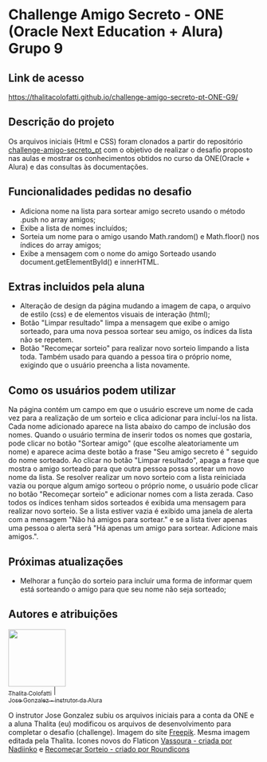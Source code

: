 # Challenge Amigo Secreto - ONE (Oracle Next Education + Alura) Grupo 9

## Link de acesso
 https://thalitacolofatti.github.io/challenge-amigo-secreto-pt-ONE-G9/

## Descrição do projeto
Os arquivos iniciais (Html e CSS) foram clonados a partir do repositório [challenge-amigo-secreto_pt](https://github.com/Oracle-Next-Education/challenge-amigo-secreto_pt) com o objetivo de realizar o desafio proposto nas aulas e mostrar os conhecimentos obtidos no curso da ONE(Oracle + Alura) e das consultas às documentações. 

## Funcionalidades pedidas no desafio
* Adiciona nome na lista para sortear amigo secreto usando o método .push no array amigos;
* Exibe a lista de nomes incluídos;
* Sorteia um nome para o amigo usando Math.random() e Math.floor() nos índices do array amigos;
* Exibe a mensagem com o nome do amigo Sorteado usando document.getElementById() e innerHTML.

## Extras incluidos pela aluna
* Alteração de design da página mudando a imagem de capa, o arquivo de estilo (css) e de elementos visuais de interação (html);
* Botão "Limpar resultado" limpa a mensagem que exibe o amigo sorteado, para uma nova pessoa sortear seu amigo, os índices da lista não se repetem.
* Botão "Recomeçar sorteio" para realizar novo sorteio limpando a lista toda. Também usado para quando a pessoa tira o próprio nome, exigindo que o usuário preencha a lista novamente.

## Como os usuários podem utilizar
 Na página contém um campo em que o usuário escreve um nome de cada vez para a realização de um sorteio e clica adicionar para incluí-los na lista. Cada nome adicionado aparece na lista abaixo do campo de inclusão dos nomes. Quando o usuário termina de inserir todos os nomes que gostaria, pode clicar no botão "Sortear amigo" (que escolhe aleatoriamente um nome) e aparece acima deste botão a frase "Seu amigo secreto é " seguido do nome sorteado. Ao clicar no botão "Limpar resultado", apaga a frase que mostra o amigo sorteado para que outra pessoa possa sortear um novo nome da lista. Se resolver realizar um novo sorteio com a lista reiniciada vazia ou porque algum amigo sorteou o próprio nome, o usuário pode clicar no botão "Recomeçar sorteio" e adicionar nomes com a lista zerada. Caso todos os índices tenham sidos sorteados é exibida uma mensagem para realizar novo sorteio. Se a lista estiver vazia é exibido uma janela de alerta com a mensagem "Não há amigos para sortear." e se a lista tiver apenas uma pessoa o alerta será "Há apenas um amigo para sortear. Adicione mais amigos.".

## Próximas atualizações 
* Melhorar a função do sorteio para incluir uma forma de informar quem está sorteando o amigo para que seu nome não seja sorteado;

## Autores e atribuições
[<img loading="lazy" src="https://avatars.githubusercontent.com/u/62973671?v=4" width=115><br><sub>Thalita Colofatti</sub>](https://github.com/thalitacolofatti) |  [<img loading="lazy" width=115><br><sub>Jose Gonzalez - instrutor da Alura</sub>](https://github.com/joseLatam)

O instrutor Jose Gonzalez subiu os arquivos iniciais para a conta da ONE e a aluna Thalita (eu) modificou os arquivos de desenvolvimento para completar o desafio (challenge). Imagem do site [Freepik](https://www.freepik.com/free-vector/object-carton-box-passed-from-delivers-hands-clients_378122760.htm#fromView=search&page=1&position=1&uuid=b7ca13d9-4371-4979-9b02-09ddde61f2e7&query=hands+box). Mesma imagem editada pela Thalita.
Icones novos do Flaticon [Vassoura - criada por Nadiinko](https://www.flaticon.com/free-icon/broom_13941060?term=erase&page=2&position=2&origin=search&related_id=139410) e [Recomeçar Sorteio - criado por Roundicons](https://www.flaticon.com/free-icon/loading_189792?term=loading&page=1&position=1&origin=search&related_id=189792h) 
